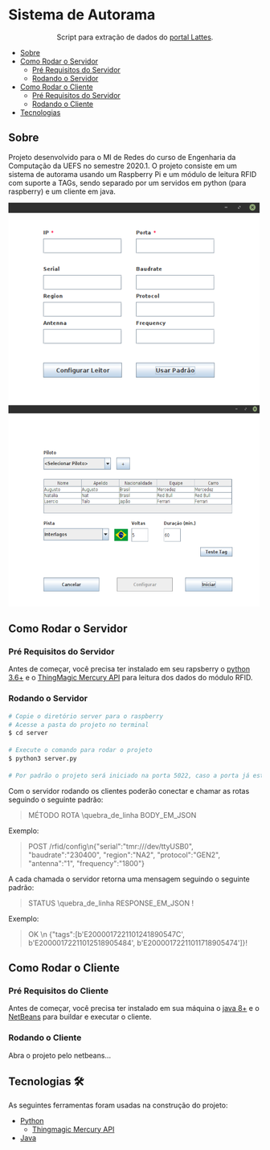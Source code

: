 # Sistema de Autorama

<p align="center">Script para extração de dados do <a href="http://lattes.cnpq.br/">portal Lattes</a>.</p>

<!--ts-->
   * [Sobre](#sobre)
   * [Como Rodar o Servidor](#como-rodar-o-servidor)
      * [Pré Requisitos do Servidor](#pré-requisitos-do-servidor)
      * [Rodando o Servidor](#rodando-o-servidor)
   * [Como Rodar o Cliente](#como-rodar-o-cliente)
      * [Pré Requisitos do Servidor](#pré-requisitos-do-cliente)
      * [Rodando o Cliente](#rodando-o-cliente)
   * [Tecnologias](#tecnologias-🛠)
<!--te-->

## Sobre

Projeto desenvolvido para o MI de Redes do curso de Engenharia da Computação da UEFS no semestre 2020.1. O projeto consiste em um sistema de autorama usando um Raspberry Pi e um módulo de leitura RFID com suporte a TAGs, sendo separado por um servidos em python (para raspberry) e um cliente em java.

<img src="screenshots/tela_inicial.png" alt="tela_inicial" width="500" height="400"/>

<img src="screenshots/tela_configuracao_corrida.png" alt="tela_configuracao_corrida" width="500" height="400"/>

## Como Rodar o Servidor
### Pré Requisitos do Servidor
Antes de começar, você precisa ter instalado em seu rapsberry o [python 3.6+](https://www.python.org/downloads/) e o [ThingMagic Mercury API](https://github.com/gotthardp/python-mercuryapi) para leitura dos dados do módulo RFID.

### Rodando o Servidor

```bash
# Copie o diretório server para o raspberry
# Acesse a pasta do projeto no terminal
$ cd server

# Execute o comando para rodar o projeto
$ python3 server.py

# Por padrão o projeto será iniciado na porta 5022, caso a porta já esteja em uso ele solicitará outra porta.
```
Com o servidor rodando os clientes poderão conectar e chamar as rotas seguindo o seguinte padrão:
<blockquote>MÉTODO ROTA \quebra_de_linha BODY_EM_JSON</blockquote>
Exemplo: 
<blockquote>POST /rfid/config\n{"serial":"tmr:///dev/ttyUSB0", "baudrate":"230400", "region":"NA2", "protocol":"GEN2", "antenna":"1", "frequency":"1800"}</blockquote>
A cada chamada o servidor retorna uma mensagem seguindo o seguinte padrão:
<blockquote>STATUS \quebra_de_linha RESPONSE_EM_JSON !</blockquote>
Exemplo:
<blockquote>OK \n {"tags":[b'E2000017221101241890547C', b'E20000172211012518905484', b'E20000172211011718905474']}!</blockquote>

## Como Rodar o Cliente
### Pré Requisitos do Cliente
Antes de começar, você precisa ter instalado em sua máquina o [java 8+](https://www.java.com/download/ie_manual.jsp) e o [NetBeans](https://netbeans.apache.org/download/index.html) para buildar e executar o cliente.

### Rodando o Cliente

Abra o projeto pelo netbeans...

## Tecnologias 🛠 

As seguintes ferramentas foram usadas na construção do projeto:
- [Python](https://www.python.org/)
   - [Thingmagic Mercury API](https://www.jadaktech.com/products/thingmagic-rfid/thingmagic-mercury-api/)
- [Java](https://www.java.com/)